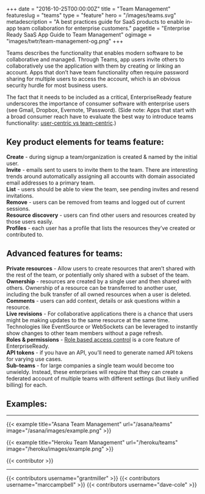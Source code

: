 +++
date = "2016-10-25T00:00:00Z"
title = "Team Management"
featureslug = "teams"
type = "feature"
hero = "/images/teams.svg"
metadescription = "A best practices guide for SaaS products to enable in-app team collaboration for enterprise customers."
pagetitle = "Enterprise Ready SaaS App Guide to Team Management"
ogimage = "images/twtr/team-management-og.png"
+++

Teams describes the functionality that enables modern software to be collaborative and managed. Through Teams, app users invite others to collaboratively use the application with them by creating or linking an account. Apps that don’t have team functionality often require password sharing for multiple users to access the account, which is an obvious security hurdle for most business users.

The fact that it needs to be included as a critical, EnterpriseReady feature underscores the importance of consumer software with enterprise users (see Gmail, Dropbox, Evernote, 1Password). (Side note: Apps that start with a broad consumer reach have to evaluate the best way to introduce teams functionality: [user-centric vs team-centric](/blog/user-centric-v-team-centric).)

## Key product elements for teams feature:
**Create** - during signup a team/organization is created & named by the initial user.  
**Invite** - emails sent to users to invite them to the team. There are interesting trends around automatically assigning all accounts with domain associated email addresses to a primary team.  
**List** - users should be able to view the team, see pending invites and resend invitations.  
**Remove** - users can be removed from teams and logged out of current sessions.  
**Resource discovery** - users can find other users and resources created by those users easily.  
**Profiles** - each user has a profile that lists the resources they’ve created or contributed to.  

## Advanced features for teams:
**Private resources** - Allow users to create resources that aren’t shared with the rest of the team, or potentially only shared with a subset of the team.  
**Ownership** - resources are created by a single user and then shared with others. Ownership of a resource can be transferred to another user, including the bulk transfer of all owned resources when a user is deleted.  
**Comments** - users can add context, details or ask questions within a resource.  
**Live revisions** - For collaborative applications there is a chance that users might be making updates to the same resource at the same time. Technologies like EventSource or WebSockets can be leveraged to instantly show changes to other team members without a page refresh.  
**Roles & permissions** - [Role based access control](/features/role-based-access-control) is a core feature of EnterpriseReady.  
**API tokens** - if you have an API, you’ll need to generate named API tokens for varying use cases.  
**Sub-teams** - for large companies a single team would become too unwieldy. Instead, these enterprises will require that they can create a federated account of multiple teams with different settings (but likely unified billing) for each.  


## Examples:
----   
{{< example title="Asana Team Management" url="/asana/teams" image="/asana/images/example.png" >}}

{{< example title="Heroku Team Management" url="/heroku/teams" image="/heroku/images/example.png" >}}

{{< contributor >}}

----
{{< contributors username="grantmiller" >}}
{{< contributors username="marccampbell" >}}
{{< contributors username="dave-cole" >}}
